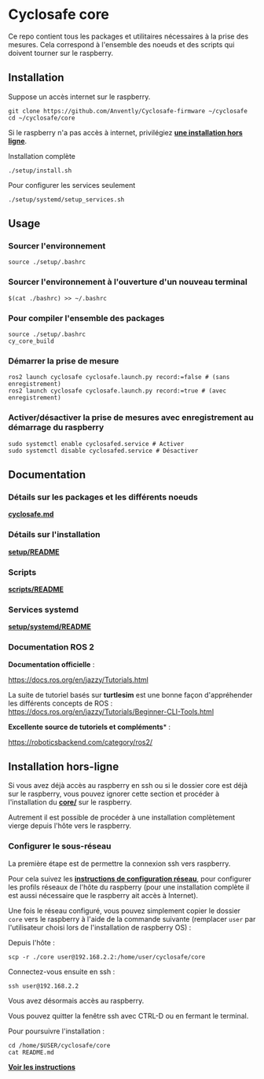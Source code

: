 # Cyclosafe core 

Ce repo contient tous les packages et utilitaires nécessaires à la prise des mesures. Cela correspond à l'ensemble des noeuds et des scripts qui doivent tourner sur le raspberry.

## Installation

Suppose un accès internet sur le raspberry.

~~~
git clone https://github.com/Anvently/Cyclosafe-firmware ~/cyclosafe
cd ~/cyclosafe/core
~~~

Si le raspberry n'a pas accès à internet, privilégiez [**une installation hors ligne**](#installation-hors-ligne).

Installation complète
~~~
./setup/install.sh
~~~

Pour configurer les services seulement
~~~
./setup/systemd/setup_services.sh
~~~

## Usage

### Sourcer l'environnement
~~~
source ./setup/.bashrc
~~~

### Sourcer l'environnement à l'ouverture d'un nouveau terminal

~~~
$(cat ./bashrc) >> ~/.bashrc
~~~

### Pour compiler l'ensemble des packages

~~~
source ./setup/.bashrc
cy_core_build
~~~

### Démarrer la prise de mesure

~~~
ros2 launch cyclosafe cyclosafe.launch.py record:=false # (sans enregistrement)
ros2 launch cyclosafe cyclosafe.launch.py record:=true # (avec enregistrement)
~~~

### Activer/désactiver la prise de mesures avec enregistrement au démarrage du raspberry

~~~
sudo systemctl enable cyclosafed.service # Activer
sudo systemctl disable cyclosafed.service # Désactiver
~~~

## Documentation

### Détails sur les packages et les différents noeuds

[**cyclosafe.md**](cyclosafe.md)

### Détails sur l'installation

[**setup/README**](setup/README.md)

### Scripts

[**scripts/README**](scripts/README.md)

### Services systemd

[**setup/systemd/README**](setup/systemd/README.md)

### Documentation ROS 2

**Documentation officielle** :

https://docs.ros.org/en/jazzy/Tutorials.html

La suite de tutoriel basés sur **turtlesim** est une bonne façon d'appréhender les différents concepts de ROS : https://docs.ros.org/en/jazzy/Tutorials/Beginner-CLI-Tools.html


**Excellente source de tutoriels et compléments*** : 

https://roboticsbackend.com/category/ros2/

## Installation hors-ligne

Si vous avez déjà accès au raspberry en ssh ou si le dossier core est déjà sur le raspberry, vous pouvez ignorer cette section et procéder à l'installation du [**core/**](./) sur le raspberry.

Autrement il est possible de procéder à une installation complètement vierge depuis l'hôte vers le raspberry.

### Configurer le sous-réseau

La première étape est de permettre la connexion ssh vers raspberry.

Pour cela suivez les [**instructions de configuration réseau**](#usage), pour configurer les profils réseaux de l'hôte du raspberry (pour une installation complète il est aussi nécessaire que le raspberry ait accès à Internet).

Une fois le réseau configuré, vous pouvez simplement copier le dossier `core` vers le raspberry à l'aide de la commande suivante (remplacer `user` par l'utilisateur choisi lors de l'installation de raspberry OS) :

Depuis l'hôte :
~~~
scp -r ./core user@192.168.2.2:/home/user/cyclosafe/core
~~~

Connectez-vous ensuite en ssh :

~~~
ssh user@192.168.2.2
~~~

Vous avez désormais accès au raspberry.

Vous pouvez quitter la fenêtre ssh avec CTRL-D ou en fermant le terminal.

Pour poursuivre l'installation :

~~~
cd /home/$USER/cyclosafe/core
cat README.md
~~~

[**Voir les instructions**](#usage)